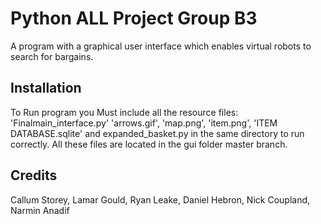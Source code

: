 # Python ALL Project Group B3

A program with a graphical user interface which enables virtual robots to search for bargains.

## Installation

To Run program you Must include all the resource files: 'Finalmain_interface.py'  'arrows.gif', 'map.png', 'item.png', 'ITEM DATABASE.sqlite' and expanded_basket.py in the same directory to run correctly. All these files are located in the gui folder master branch.


## Credits

Callum Storey, 
Lamar Gould, 
Ryan Leake, 
Daniel Hebron, 
Nick Coupland, 
Narmin Anadif
